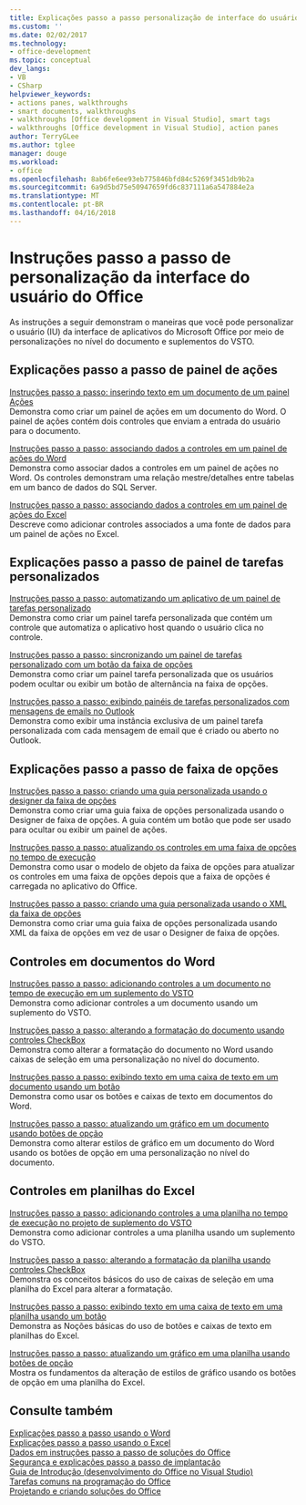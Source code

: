 ```yaml
---
title: Explicações passo a passo personalização de interface do usuário do Office | Microsoft Docs
ms.custom: ''
ms.date: 02/02/2017
ms.technology:
- office-development
ms.topic: conceptual
dev_langs:
- VB
- CSharp
helpviewer_keywords:
- actions panes, walkthroughs
- smart documents, walkthroughs
- walkthroughs [Office development in Visual Studio], smart tags
- walkthroughs [Office development in Visual Studio], action panes
author: TerryGLee
ms.author: tglee
manager: douge
ms.workload:
- office
ms.openlocfilehash: 8ab6fe6ee93eb775846bfd84c5269f3451db9b2a
ms.sourcegitcommit: 6a9d5bd75e50947659fd6c837111a6a547884e2a
ms.translationtype: MT
ms.contentlocale: pt-BR
ms.lasthandoff: 04/16/2018
---
```

# <a name="office-ui-customization-walkthroughs"></a>Instruções passo a passo de personalização da interface do usuário do Office
  As instruções a seguir demonstram o maneiras que você pode personalizar o usuário (IU) da interface de aplicativos do Microsoft Office por meio de personalizações no nível do documento e suplementos do VSTO.  
  
## <a name="actions-pane-walkthroughs"></a>Explicações passo a passo de painel de ações  
 [Instruções passo a passo: inserindo texto em um documento de um painel Ações](../vsto/walkthrough-inserting-text-into-a-document-from-an-actions-pane.md)  
 Demonstra como criar um painel de ações em um documento do Word. O painel de ações contém dois controles que enviam a entrada do usuário para o documento.  
  
 [Instruções passo a passo: associando dados a controles em um painel de ações do Word](../vsto/walkthrough-binding-data-to-controls-on-a-word-actions-pane.md)  
 Demonstra como associar dados a controles em um painel de ações no Word. Os controles demonstram uma relação mestre/detalhes entre tabelas em um banco de dados do SQL Server.  
  
 [Instruções passo a passo: associando dados a controles em um painel de ações do Excel](../vsto/walkthrough-binding-data-to-controls-on-an-excel-actions-pane.md)  
 Descreve como adicionar controles associados a uma fonte de dados para um painel de ações no Excel.  
  
## <a name="custom-task-pane-walkthroughs"></a>Explicações passo a passo de painel de tarefas personalizados  
 [Instruções passo a passo: automatizando um aplicativo de um painel de tarefas personalizado](../vsto/walkthrough-automating-an-application-from-a-custom-task-pane.md)  
 Demonstra como criar um painel tarefa personalizada que contém um controle que automatiza o aplicativo host quando o usuário clica no controle.  
  
 [Instruções passo a passo: sincronizando um painel de tarefas personalizado com um botão da faixa de opções](../vsto/walkthrough-synchronizing-a-custom-task-pane-with-a-ribbon-button.md)  
 Demonstra como criar um painel tarefa personalizada que os usuários podem ocultar ou exibir um botão de alternância na faixa de opções.  
  
 [Instruções passo a passo: exibindo painéis de tarefas personalizados com mensagens de emails no Outlook](../vsto/walkthrough-displaying-custom-task-panes-with-e-mail-messages-in-outlook.md)  
 Demonstra como exibir uma instância exclusiva de um painel tarefa personalizada com cada mensagem de email que é criado ou aberto no Outlook.  
  
## <a name="ribbon-walkthroughs"></a>Explicações passo a passo de faixa de opções  
 [Instruções passo a passo: criando uma guia personalizada usando o designer da faixa de opções](../vsto/walkthrough-creating-a-custom-tab-by-using-the-ribbon-designer.md)  
 Demonstra como criar uma guia faixa de opções personalizada usando o Designer de faixa de opções. A guia contém um botão que pode ser usado para ocultar ou exibir um painel de ações.  
  
 [Instruções passo a passo: atualizando os controles em uma faixa de opções no tempo de execução](../vsto/walkthrough-updating-the-controls-on-a-ribbon-at-run-time.md)  
 Demonstra como usar o modelo de objeto da faixa de opções para atualizar os controles em uma faixa de opções depois que a faixa de opções é carregada no aplicativo do Office.  
  
 [Instruções passo a passo: criando uma guia personalizada usando o XML da faixa de opções](../vsto/walkthrough-creating-a-custom-tab-by-using-ribbon-xml.md)  
 Demonstra como criar uma guia faixa de opções personalizada usando XML da faixa de opções em vez de usar o Designer de faixa de opções.  
  
## <a name="controls-on-word-documents"></a>Controles em documentos do Word  
 [Instruções passo a passo: adicionando controles a um documento no tempo de execução em um suplemento do VSTO](../vsto/walkthrough-adding-controls-to-a-document-at-run-time-in-a-vsto-add-in.md)  
 Demonstra como adicionar controles a um documento usando um suplemento do VSTO.  
  
 [Instruções passo a passo: alterando a formatação do documento usando controles CheckBox](../vsto/walkthrough-changing-document-formatting-using-checkbox-controls.md)  
 Demonstra como alterar a formatação do documento no Word usando caixas de seleção em uma personalização no nível do documento.  
  
 [Instruções passo a passo: exibindo texto em uma caixa de texto em um documento usando um botão](../vsto/walkthrough-displaying-text-in-a-text-box-in-a-document-using-a-button.md)  
 Demonstra como usar os botões e caixas de texto em documentos do Word.  
  
 [Instruções passo a passo: atualizando um gráfico em um documento usando botões de opção](../vsto/walkthrough-updating-a-chart-in-a-document-using-radio-buttons.md)  
 Demonstra como alterar estilos de gráfico em um documento do Word usando os botões de opção em uma personalização no nível do documento.  
  
## <a name="controls-on-excel-worksheets"></a>Controles em planilhas do Excel  
 [Instruções passo a passo: adicionando controles a uma planilha no tempo de execução no projeto de suplemento do VSTO](../vsto/walkthrough-adding-controls-to-a-worksheet-at-run-time-in-vsto-add-in-project.md)  
 Demonstra como adicionar controles a uma planilha usando um suplemento do VSTO.  
  
 [Instruções passo a passo: alterando a formatação da planilha usando controles CheckBox](../vsto/walkthrough-changing-worksheet-formatting-using-checkbox-controls.md)  
 Demonstra os conceitos básicos do uso de caixas de seleção em uma planilha do Excel para alterar a formatação.  
  
 [Instruções passo a passo: exibindo texto em uma caixa de texto em uma planilha usando um botão](../vsto/walkthrough-displaying-text-in-a-text-box-in-a-worksheet-using-a-button.md)  
 Demonstra as Noções básicas do uso de botões e caixas de texto em planilhas do Excel.  
  
 [Instruções passo a passo: atualizando um gráfico em uma planilha usando botões de opção](../vsto/walkthrough-updating-a-chart-in-a-worksheet-using-radio-buttons.md)  
 Mostra os fundamentos da alteração de estilos de gráfico usando os botões de opção em uma planilha do Excel.  
  
## <a name="see-also"></a>Consulte também  
 [Explicações passo a passo usando o Word](../vsto/walkthroughs-using-word.md)   
 [Explicações passo a passo usando o Excel](../vsto/walkthroughs-using-excel.md)   
 [Dados em instruções passo a passo de soluções do Office](../vsto/data-in-office-solutions-walkthroughs.md)   
 [Segurança e explicações passo a passo de implantação](../vsto/security-and-deployment-walkthroughs.md)   
 [Guia de Introdução &#40;desenvolvimento do Office no Visual Studio&#41;](../vsto/getting-started-office-development-in-visual-studio.md)   
 [Tarefas comuns na programação do Office](../vsto/common-tasks-in-office-programming.md)   
 [Projetando e criando soluções do Office](../vsto/designing-and-creating-office-solutions.md)  
  
  